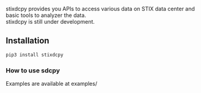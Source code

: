 stixdcpy provides you APIs to access various data on STIX data center and basic tools to analyzer the data.  
stixdcpy is still under development. 
## Installation
```sh 
pip3 install stixdcpy

```
### How to use  sdcpy 

Examples are available at examples/ 
